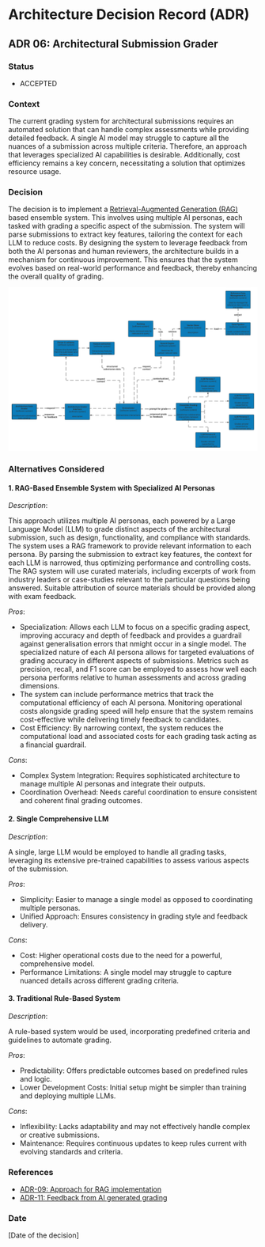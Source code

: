 # Architecture Decision Record (ADR)

## ADR 06: Architectural Submission Grader

### Status

- ACCEPTED

### Context

The current grading system for architectural submissions requires an automated solution that can handle complex assessments while providing detailed feedback. A single AI model may struggle to capture all the nuances of a submission across multiple criteria. Therefore, an approach that leverages specialized AI capabilities is desirable. Additionally, cost efficiency remains a key concern, necessitating a solution that optimizes resource usage.

### Decision

The decision is to implement a [Retrieval-Augmented Generation (RAG)](./ADR-09-Approach-for-RAG-implementation.md) based ensemble system. This involves using multiple AI personas, each tasked with grading a specific aspect of the submission. The system will parse submissions to extract key features, tailoring the context for each LLM to reduce costs. By designing the system to leverage feedback from both the AI personas and human reviewers, the architecture builds in a mechanism for continuous improvement. This ensures that the system evolves based on real-world performance and feedback, thereby enhancing the overall quality of grading.

![Architectural diagram](./images/ADR-06.png)

### Alternatives Considered

#### 1. RAG-Based Ensemble System with Specialized AI Personas

*Description*:

This approach utilizes multiple AI personas, each powered by a Large Language Model (LLM) to grade distinct aspects of the architectural submission, such as design, functionality, and compliance with standards. The system uses a RAG framework to provide relevant information to each persona. By parsing the submission to extract key features, the context for each LLM is narrowed, thus optimizing performance and controlling costs. The RAG system will use curated materials, including excerpts of work from industry leaders or case-studies relevant to the particular questions being answered. Suitable attribution of source materials should be provided along with exam feedback.

*Pros*:
- Specialization: Allows each LLM to focus on a specific grading aspect, improving accuracy and depth of feedback and provides a guardrail against generalisation errors that nmight occur in a single model. The specialized nature of each AI persona allows for targeted evaluations of grading accuracy in different aspects of submissions. Metrics such as precision, recall, and F1 score can be employed to assess how well each persona performs relative to human assessments and across grading dimensions.
- The system can include performance metrics that track the computational efficiency of each AI persona. Monitoring operational costs alongside grading speed will help ensure that the system remains cost-effective while delivering timely feedback to candidates.
- Cost Efficiency: By narrowing context, the system reduces the computational load and associated costs for each grading task acting as a financial guardrail.

*Cons*:
- Complex System Integration: Requires sophisticated architecture to manage multiple AI personas and integrate their outputs.
- Coordination Overhead: Needs careful coordination to ensure consistent and coherent final grading outcomes.

#### 2. Single Comprehensive LLM

*Description*:

A single, large LLM would be employed to handle all grading tasks, leveraging its extensive pre-trained capabilities to assess various aspects of the submission.

*Pros*:
- Simplicity: Easier to manage a single model as opposed to coordinating multiple personas.
- Unified Approach: Ensures consistency in grading style and feedback delivery.

*Cons*:
- Cost: Higher operational costs due to the need for a powerful, comprehensive model.
- Performance Limitations: A single model may struggle to capture nuanced details across different grading criteria.

#### 3. Traditional Rule-Based System

*Description*:

A rule-based system would be used, incorporating predefined criteria and guidelines to automate grading.

*Pros*:
- Predictability: Offers predictable outcomes based on predefined rules and logic.
- Lower Development Costs: Initial setup might be simpler than training and deploying multiple LLMs.

*Cons*:
- Inflexibility: Lacks adaptability and may not effectively handle complex or creative submissions.
- Maintenance: Requires continuous updates to keep rules current with evolving standards and criteria.

### References
- [ADR-09: Approach for RAG implementation](./ADR-09-Approach-for-RAG-implementation.md)
- [ADR-11: Feedback from AI generated grading](./ADR-11-Feedback-from-AI-generated-grading.md)

### Date
[Date of the decision]
